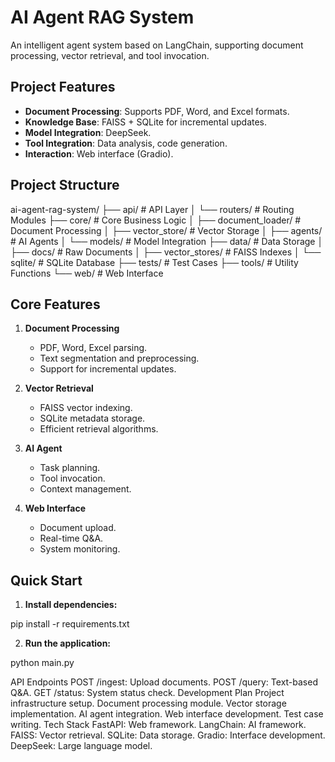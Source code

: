 # AI Agent RAG System

An intelligent agent system based on LangChain, supporting document processing, vector retrieval, and tool invocation.

## Project Features

- ​**Document Processing**: Supports PDF, Word, and Excel formats.
- ​**Knowledge Base**: FAISS + SQLite for incremental updates.
- ​**Model Integration**: DeepSeek.
- ​**Tool Integration**: Data analysis, code generation.
- ​**Interaction**: Web interface (Gradio).

## Project Structure
ai-agent-rag-system/
├── api/          # API Layer
│   └── routers/  # Routing Modules
├── core/         # Core Business Logic
│   ├── document_loader/  # Document Processing
│   ├── vector_store/    # Vector Storage
│   ├── agents/         # AI Agents
│   └── models/        # Model Integration
├── data/         # Data Storage
│   ├── docs/    # Raw Documents
│   ├── vector_stores/  # FAISS Indexes
│   └── sqlite/  # SQLite Database
├── tests/        # Test Cases
├── tools/        # Utility Functions
└── web/          # Web Interface


## Core Features

1. ​**Document Processing**
   - PDF, Word, Excel parsing.
   - Text segmentation and preprocessing.
   - Support for incremental updates.

2. ​**Vector Retrieval**
   - FAISS vector indexing.
   - SQLite metadata storage.
   - Efficient retrieval algorithms.

3. ​**AI Agent**
   - Task planning.
   - Tool invocation.
   - Context management.

4. ​**Web Interface**
   - Document upload.
   - Real-time Q&A.
   - System monitoring.

## Quick Start

1. **Install dependencies:**

pip install -r requirements.txt

2. **Run the application:**

python main.py


API Endpoints
​POST /ingest: Upload documents.
​POST /query: Text-based Q&A.
​GET /status: System status check.
Development Plan
Project infrastructure setup.
Document processing module.
Vector storage implementation.
AI agent integration.
Web interface development.
Test case writing.
Tech Stack
​FastAPI: Web framework.
​LangChain: AI framework.
​FAISS: Vector retrieval.
​SQLite: Data storage.
​Gradio: Interface development.
​DeepSeek: Large language model.